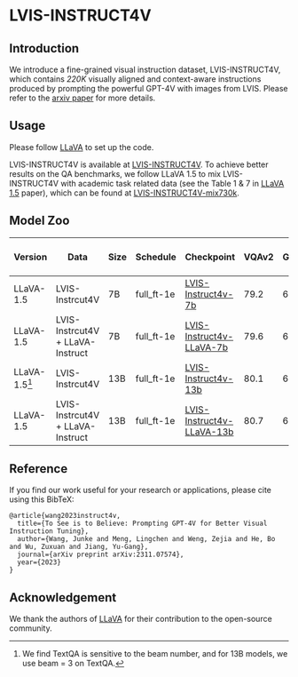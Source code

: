 # LVIS-INSTRUCT4V

## Introduction

We introduce a fine-grained visual instruction dataset, LVIS-INSTRUCT4V, which contains *220K* visually aligned and context-aware instructions produced by prompting the powerful GPT-4V with images from LVIS. Please refer to the [arxiv paper](https://arxiv.org/abs/2311.07574) for more details.

## Usage

Please follow [LLaVA](https://github.com/haotian-liu/LLaVA) to set up the code. 

LVIS-INSTRUCT4V is available at [LVIS-INSTRUCT4V](https://huggingface.co/datasets/X2FD/LVIS-Instruct4V). To achieve better results on the QA benchmarks, we follow LLaVA 1.5 to mix LVIS-INSTRUCT4V with academic task related data (see the Table 1 & 7 in [LLaVA 1.5](https://arxiv.org/pdf/2310.03744.pdf) paper), which can be found at [LVIS-INSTRUCT4V-mix730k](https://huggingface.co/datasets/X2FD/LVIS-Instruct4V-mix730k).


## Model Zoo
 |  Version | Data  | Size | Schedule | Checkpoint | VQAv2 | GQA | VizWiz | SQA | T-VQA | POPE | MME | MM-Bench | MM-Bench-CN | SEED | LLaVA-Bench-Wild | MM-Vet  | 
 | ---------- | ---------- | ---------- | ----------- | ----------- | --- | --- | --- | --- | --- | --- | --- | --- | --- | --- | --- | --- | 
 |  LLaVA-1.5 | LVIS-Instrcut4V | 7B | full_ft-1e | [LVIS-Instruct4v-7b](https://huggingface.co/X2FD/LVIS-Instruct4v-7b) | 79.2 | 62.6 | 52.5 | 68.4 | 57.6  | 84.0 | 1472.9 | 67.1 | 60.0 | 60.8 | 70.4 | 34.6 | 
 |  LLaVA-1.5 | LVIS-Instrcut4V + LLaVA-Instruct | 7B | full_ft-1e | [LVIS-Instruct4v-LLaVA-7b](https://huggingface.co/X2FD/LVIS-Instruct4v-LLaVA-7b)  | 79.6 |  62.6 | 51.8 | 68.3 | 58.7 | 86.0 | 1528.2 | 66.2 | 60.4 | 60.6 | 67.0 | 31.5  | 
 |  LLaVA-1.5[^1] | LVIS-Instrcut4V | 13B | full_ft-1e | [LVIS-Instruct4v-13b](https://huggingface.co/X2FD/LVIS-Instruct4v-13b) | 80.1 | 63.8 | 51.4 | 69.0 | 62.1 |  85.3 | 1572.0 | 67.8 | 61.0 | 62.5 | 76.7 | 40.2 |
 |  LLaVA-1.5 | LVIS-Instrcut4V + LLaVA-Instruct | 13B | full_ft-1e | [LVIS-Instruct4v-LLaVA-13b](https://huggingface.co/X2FD/LVIS-Instruct4v-LLaVA-13b) | 80.7 | 63.6 |57.2 | 70.6 | 62.5 | 86.0 | 1574.9 | 68.0 | 61.1 | 61.6 | 71.3 | 37.4

[^1]: We find TextQA is sensitive to the beam number, and for 13B models, we use beam = 3 on TextQA.

## Reference

If you find our work useful for your research or applications, please cite using this BibTeX:

```
@article{wang2023instruct4v,
  title={To See is to Believe: Prompting GPT-4V for Better Visual Instruction Tuning},
  author={Wang, Junke and Meng, Lingchen and Weng, Zejia and He, Bo and Wu, Zuxuan and Jiang, Yu-Gang},
  journal={arXiv preprint arXiv:2311.07574},
  year={2023}
}
```


## Acknowledgement

We thank the authors of [LLaVA](https://github.com/haotian-liu/LLaVA) for their contribution to the open-source community.

